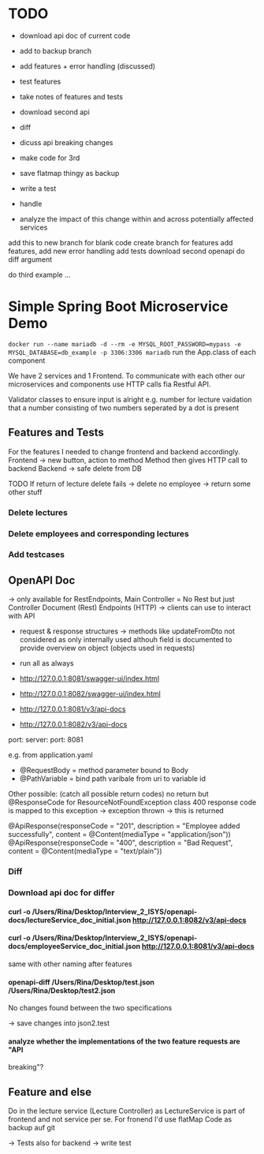 # TODO
- download api doc of current code
- add to backup branch
- add features + error handling (discussed)
- test features
- take notes of features and tests
- download second api 
- diff
- dicuss api breaking changes

- make code for 3rd
- save flatmap thingy as backup
- write a test 
- handle 
- analyze the impact of this change within and across potentially affected 
services

add this to new branch for blank code
create branch for features
add features, add new error handling 
add tests
download second openapi
do diff
argument

do third example
...

# Simple Spring Boot Microservice Demo
```docker run --name mariadb -d --rm -e MYSQL_ROOT_PASSWORD=mypass -e MYSQL_DATABASE=db_example -p 3306:3306 mariadb```
    run the App.class of each component 
    
We have 2 services and 1 Frontend.
To communicate with each other our microservices and components use HTTP calls fia Restful API. 

Validator classes to ensure input is alright 
e.g. number for lecture 
vaidation that a number consisting of two numbers seperated by a dot is present
    
## Features and Tests
For the features I needed to change frontend and backend accordingly. 
Frontend -> new button, action to method 
Method then gives HTTP call to backend
Backend -> safe delete from DB

TODO
If return of lecture delete fails
-> delete no employee 
-> return some other stuff 

### Delete lectures

### Delete employees and corresponding lectures

### Add testcases 

## OpenAPI Doc
-> only available for RestEndpoints, Main Controller = No Rest but just Controller
Document (Rest) Endpoints (HTTP) -> clients can use to interact with API
+ request & response structures
-> methods like updateFromDto not considered as only internally used althouh field is documented to provide overview on object (objects used in requests)

- run all as always
- http://127.0.0.1:8081/swagger-ui/index.html
- http://127.0.0.1:8082/swagger-ui/index.html

- http://127.0.0.1:8081/v3/api-docs
- http://127.0.0.1:8082/v3/api-docs

port: server:
  port: 8081
  
e.g. from application.yaml

- @RequestBody = method parameter bound to Body 
- @PathVariable = bind path varibale from uri to variable id 

Other possible: (catch all possible return codes)
no return but @ResponseCode for ResourceNotFoundException class
400 response code is mapped to this exception
-> exception thrown -> this is returned 

@ApiResponse(responseCode = "201", description = "Employee added successfully", content = @Content(mediaType = "application/json"))
    @ApiResponse(responseCode = "400", description = "Bad Request", content = @Content(mediaType = "text/plain"))

### Diff
### Download api doc for differ
 #### curl -o /Users/Rina/Desktop/Interview_2_ISYS/openapi-docs/lectureService_doc_initial.json http://127.0.0.1:8082/v3/api-docs
 #### curl -o /Users/Rina/Desktop/Interview_2_ISYS/openapi-docs/employeeService_doc_initial.json http://127.0.0.1:8081/v3/api-docs
 
 same with other naming after features 

#### openapi-diff /Users/Rina/Desktop/test.json /Users/Rina/Desktop/test2.json
No changes found between the two specifications

-> save changes into json2.test

#### analyze whether the implementations of the two feature requests are "API 
breaking"?


## Feature and else
Do in the lecture service (Lecture Controller) as LectureService is part of frontend and not service per se. 
For fronend I'd use flatMap
Code as backup auf git

-> Tests also for backend -> write test
